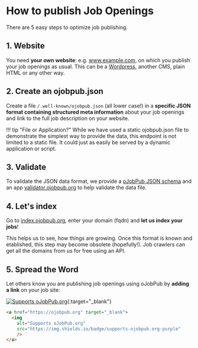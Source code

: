 # How to publish Job Openings

There are 5 easy steps to optimize job publishing.

## 1. Website
You need **your own website**: e.g. www.example.com, on which you publish your job openings as usual. This can be a [Wordpress](https://wordpress.org/), another CMS, plain HTML or any other way.

## 2. Create an ojobpub.json
Create a file `/.well-known/ojobpub.json` (all lower case!) in a **specific JSON format containing structured meta information** about your job openings and link to the full job description on your website.

!!! tip "File or Application?"
    While we have used a static ojobpub.json file to demonstrate the simplest way to provide the data, this endpoint is not limited to a static file. It could just as easily be served by a dynamic application or script.

## 3. Validate

To validate the JSON data format, we provide a [oJobPub JSON schema](https://github.com/ojobpub/schema) and an app [validator.ojobpub.org](https://validator.ojobpub.org) to help validate the data file.

## 4. Let's index

Go to [index.ojobpub.org](https://index.ojobpub.org), enter your domain (fqdn) and **let us index your jobs**! 

This helps us to see, how things are growing. Once this format is known and etablished, this step may become obsolete (hopefully!). Job crawlers can get all the domains from us for free using an API.

## 5. Spread the Word

Let others know you are publishing job openings using oJobPub by **adding a link** on your job site:

[![Supports oJobPub.org](https://img.shields.io/badge/supports-ojobpub.org-purple)](https://ojobpub.org){:target="_blank"}

```html
<a href="https://ojobpub.org" target="_blank">
  <img 
    alt="Supports oJobPub.org" 
    src="https://img.shields.io/badge/supports-ojobpub.org-purple" 
    />
</a>
```
